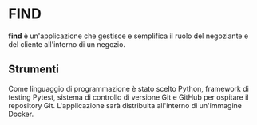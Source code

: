 # FIND
**find** è un'applicazione che gestisce e semplifica il ruolo del negoziante e del cliente all'interno di un negozio.

## Strumenti
Come linguaggio di programmazione è stato scelto Python, framework di testing Pytest, sistema di controllo di versione Git e GitHub per ospitare il repository Git.
L'applicazione sarà distribuita all'interno di un'immagine Docker.
